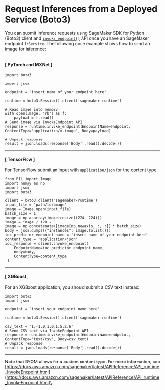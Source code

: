 # Request Inferences from a Deployed Service \(Boto3\)<a name="neo-requests-boto3"></a>

 You can submit inference requests using SageMaker SDK for Python \(Boto3\) client and [ `invoke_endpoint()`](https://boto3.amazonaws.com/v1/documentation/api/latest/reference/services/sagemaker-runtime.html#SageMakerRuntime.Client.invoke_endpoint) API once you have an SageMaker endpoint `InService`\. The following code example shows how to send an image for inference: 

------
#### [ PyTorch and MXNet ]

```
import boto3

import json
 
endpoint = 'insert name of your endpoint here'
 
runtime = boto3.Session().client('sagemaker-runtime')
 
# Read image into memory
with open(image, 'rb') as f:
    payload = f.read()
# Send image via InvokeEndpoint API
response = runtime.invoke_endpoint(EndpointName=endpoint, ContentType='application/x-image', Body=payload)

# Unpack response
result = json.loads(response['Body'].read().decode())
```

------
#### [ TensorFlow ]

For TensorFlow submit an input with `application/json` for the content type\. 

```
from PIL import Image
import numpy as np
import json
import boto3

client = boto3.client('sagemaker-runtime') 
input_file = 'path/to/image'
image = Image.open(input_file)
batch_size = 1
image = np.asarray(image.resize((224, 224)))
image = image / 128 - 1
image = np.concatenate([image[np.newaxis, :, :]] * batch_size)
body = json.dumps({"instances": image.tolist()})
ioc_predictor_endpoint_name = 'insert name of your endpoint here'
content_type = 'application/json'   
ioc_response = client.invoke_endpoint(
    EndpointName=ioc_predictor_endpoint_name,
    Body=body,
    ContentType=content_type
 )
```

------
#### [ XGBoost ]

 For an XGBoost application, you should submit a CSV text instead: 

```
import boto3
import json
 
endpoint = 'insert your endpoint name here'
 
runtime = boto3.Session().client('sagemaker-runtime')
 
csv_text = '1,-1.0,1.0,1.5,2.6'
# Send CSV text via InvokeEndpoint API
response = runtime.invoke_endpoint(EndpointName=endpoint, ContentType='text/csv', Body=csv_text)
# Unpack response
result = json.loads(response['Body'].read().decode())
```

------

 Note that BYOM allows for a custom content type\. For more information, see [https://docs.aws.amazon.com/sagemaker/latest/APIReference/API_runtime_InvokeEndpoint.html](https://docs.aws.amazon.com/sagemaker/latest/APIReference/API_runtime_InvokeEndpoint.html)\. 